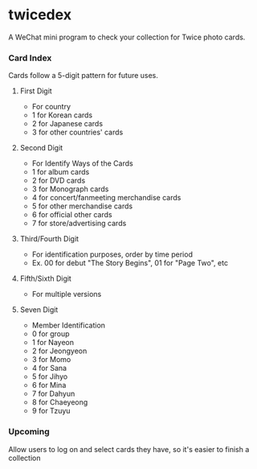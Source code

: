 # twicedex
A WeChat mini program to check your collection for Twice photo cards.

### Card Index

Cards follow a 5-digit pattern for future uses. 

1. First Digit 
	- For country 
	- 1 for Korean cards 
	- 2 for Japanese cards
	- 3 for other countries' cards 
	
2. Second Digit 
	- For Identify Ways of the Cards
	- 1 for album cards 
	- 2 for DVD cards
	- 3 for Monograph cards
	- 4 for concert/fanmeeting merchandise cards 
	- 5 for other merchandise cards 
	- 6 for official other cards 
	- 7 for store/advertising cards 
	
3. Third/Fourth Digit
	- For identification purposes, order by time period 
	- Ex. 00 for debut "The Story Begins", 01 for "Page Two", etc
	
4. Fifth/Sixth Digit 
	- For multiple versions 
	
4. Seven Digit
	- Member Identification 
	- 0 for group
	- 1 for Nayeon
	- 2 for Jeongyeon
	- 3 for Momo
	- 4 for Sana
	- 5 for Jihyo
	- 6 for Mina
	- 7 for Dahyun
	- 8 for Chaeyeong
	- 9 for Tzuyu 

### Upcoming 
Allow users to log on and select cards they have, so it's easier to finish a collection 

